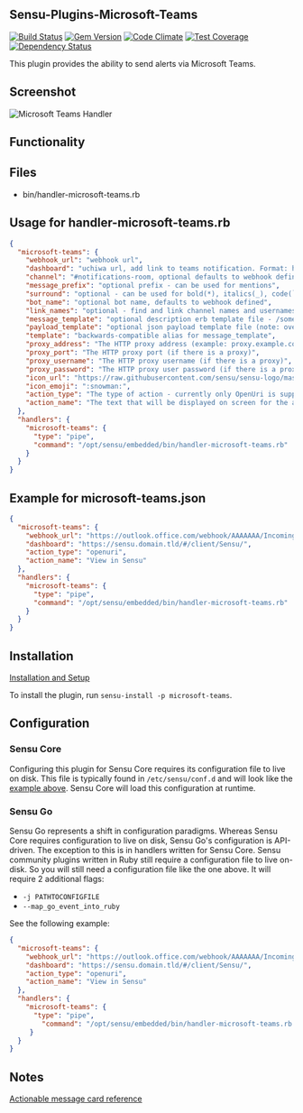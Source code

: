 ## Sensu-Plugins-Microsoft-Teams

[![Build Status](https://travis-ci.org/sensu-plugins/sensu-plugins-microsoft-teams.svg?branch=master)](https://travis-ci.org/sensu-plugins/sensu-plugins-microsoft-teams)
[![Gem Version](https://badge.fury.io/rb/sensu-plugins-microsoft-teams.svg)](https://badge.fury.io/rb/sensu-plugins-microsoft-teams)
[![Code Climate](https://codeclimate.com/github/sensu-plugins/sensu-plugins-microsoft-teams/badges/gpa.svg)](https://codeclimate.com/github/sensu-plugins/sensu-plugins-microsoft-teams)
[![Test Coverage](https://codeclimate.com/github/sensu-plugins/sensu-plugins-microsoft-teams/badges/coverage.svg)](https://codeclimate.com/github/sensu-plugins/sensu-plugins-microsoft-teams)
[![Dependency Status](https://gemnasium.com/sensu-plugins/sensu-plugins-microsoft-teams.svg)](https://gemnasium.com/sensu-plugins/sensu-plugins-microsoft-teams)

This plugin provides the ability to send alerts via Microsoft Teams.


## Screenshot
![Microsoft Teams Handler](screenshot.png)

## Functionality

## Files
 * bin/handler-microsoft-teams.rb

## Usage for handler-microsoft-teams.rb
```json
{
  "microsoft-teams": {
    "webhook_url": "webhook url",
    "dashboard": "uchiwa url, add link to teams notification. Format: http://sensu.com/#/client/$DataCenter/, optional",
    "channel": "#notifications-room, optional defaults to webhook defined",
    "message_prefix": "optional prefix - can be used for mentions",
    "surround": "optional - can be used for bold(*), italics(_), code(`) and preformatted(```)",
    "bot_name": "optional bot name, defaults to webhook defined",
    "link_names": "optional - find and link channel names and usernames",
    "message_template": "optional description erb template file - /some/path/to/template.erb",
    "payload_template": "optional json payload template file (note: overrides most other template options.)",
    "template": "backwards-compatible alias for message_template",
    "proxy_address": "The HTTP proxy address (example: proxy.example.com)",
    "proxy_port": "The HTTP proxy port (if there is a proxy)",
    "proxy_username": "The HTTP proxy username (if there is a proxy)",
    "proxy_password": "The HTTP proxy user password (if there is a proxy)",
    "icon_url": "https://raw.githubusercontent.com/sensu/sensu-logo/master/sensu1_flat%20white%20bg_png.png",
    "icon_emoji": ":snowman:",
    "action_type": "The type of action - currently only OpenUri is supported",
    "action_name": "The text that will be displayed on screen for the action"
  },
  "handlers": {
    "microsoft-teams": {
      "type": "pipe",
      "command": "/opt/sensu/embedded/bin/handler-microsoft-teams.rb"
    }
  }
}
```
## Example for microsoft-teams.json
```json
{
  "microsoft-teams": {
    "webhook_url": "https://outlook.office.com/webhook/AAAAAAA/IncomingWebhook/BBBBBBBB",
    "dashboard": "https://sensu.domain.tld/#/client/Sensu/",
    "action_type": "openuri",
    "action_name": "View in Sensu"
  },
  "handlers": {
    "microsoft-teams": {
      "type": "pipe",
      "command": "/opt/sensu/embedded/bin/handler-microsoft-teams.rb"
    }
  }
}
```
## Installation

[Installation and Setup](https://docs.sensu.io/plugins/latest/installation/)

To install the plugin, run `sensu-install -p microsoft-teams`.

## Configuration

### Sensu Core

Configuring this plugin for Sensu Core requires its configuration file to live on disk. This file is typically found in `/etc/sensu/conf.d` and will look like the [example above](#usage-for-handler-microsoft-teamsrb). Sensu Core will load this configuration at runtime. 

### Sensu Go

Sensu Go represents a shift in configuration paradigms. Whereas Sensu Core requires configuration to live on disk, Sensu Go's configuration is API-driven. The exception to this is in handlers written for Sensu Core. Sensu community plugins written in Ruby still require a configuration file to live on-disk. So you will still need a configuration file like the one above. It will require 2 additional flags:

* `-j PATHTOCONFIGFILE`
* `--map_go_event_into_ruby`

See the following example:

```json
{
  "microsoft-teams": {
    "webhook_url": "https://outlook.office.com/webhook/AAAAAAA/IncomingWebhook/BBBBBBBB",
    "dashboard": "https://sensu.domain.tld/#/client/Sensu/",
    "action_type": "openuri",
    "action_name": "View in Sensu"
  },
  "handlers": {
    "microsoft-teams": {
      "type": "pipe",
        "command": "/opt/sensu/embedded/bin/handler-microsoft-teams.rb -j PATHTOCONFIGFILE ----map_go_event_into_ruby"
     }
  }
}
```

## Notes
[Actionable message card reference](https://docs.microsoft.com/en-us/outlook/actionable-messages/card-reference)
